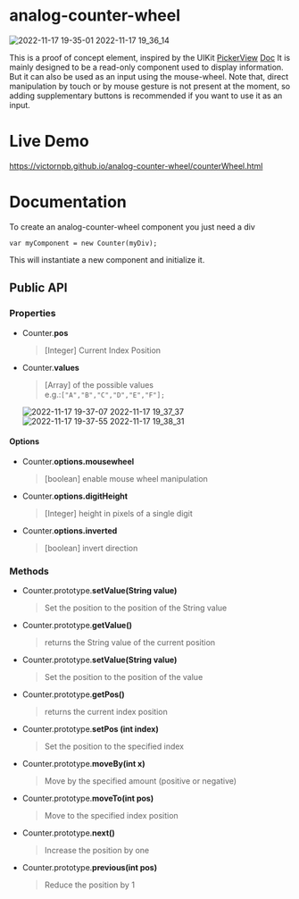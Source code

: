 # analog-counter-wheel

![2022-11-17 19-35-01 2022-11-17 19_36_14](https://user-images.githubusercontent.com/3372598/202575252-35f53137-7ae3-4a83-9d51-2964a6f46da9.gif)

This is a proof of concept element, inspired by the UIKit [PickerView](https://web.archive.org/web/20141025132854/http://www.mlsite.net/blog/wp-content/uploads/2009/06/Picture_1.png) [Doc](https://developer.apple.com/documentation/uikit/uipickerview?language=objc)
It is mainly designed to be a read-only component used to display information.
But it can also be used as an input using the mouse-wheel.
Note that, direct manipulation by touch or by mouse gesture is not present at the moment, so adding supplementary buttons is recommended if you want to use it as an input.

# Live Demo
https://victornpb.github.io/analog-counter-wheel/counterWheel.html

# Documentation
To create an analog-counter-wheel component you just need a div 

`var myComponent = new Counter(myDiv);`

This will instantiate a new component and initialize it.

## Public API

### Properties

- Counter.**pos**
  > [Integer] Current Index Position

- Counter.**values**
  > [Array] of the possible values  
  >  e.g.:`["A","B","C","D","E","F"];`

  ![2022-11-17 19-37-07 2022-11-17 19_37_37](https://user-images.githubusercontent.com/3372598/202575360-1f9b56bb-45dd-4353-a272-3c4554e11d7b.gif)
  ![2022-11-17 19-37-55 2022-11-17 19_38_31](https://user-images.githubusercontent.com/3372598/202575375-73528969-d87b-49b4-a9fc-9c07e0c08a2f.gif)


#### Options

- Counter.**options.mousewheel**
  >[boolean] enable mouse wheel manipulation  

- Counter.**options.digitHeight** 
  >[Integer] height in pixels of a single digit  

- Counter.**options.inverted** 
  >[boolean] invert direction  

### Methods

- Counter.prototype.**setValue(String value)**
  > Set the position to the position of the String value

- Counter.prototype.**getValue()**
  > returns the String value of the current position

- Counter.prototype.**setValue(String value)**
  > Set the position to the position of the value

- Counter.prototype.**getPos()**
  > returns the current index position

- Counter.prototype.**setPos (int index)**
  > Set the position to the specified index

- Counter.prototype.**moveBy(int x)**
  > Move by the specified amount (positive or negative)

- Counter.prototype.**moveTo(int pos)**
  > Move to the specified index position

- Counter.prototype.**next()**
  > Increase the position by one

- Counter.prototype.**previous(int pos)**
  > Reduce the position by 1
